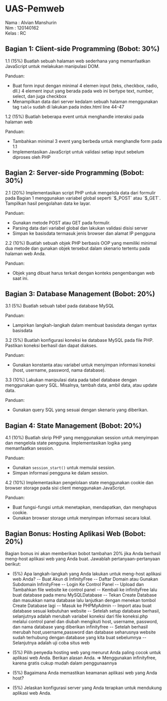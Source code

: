 # UAS-Pemweb
Nama  : Alvian Manshurin<br>
Nim   : 120140162<br>
Kelas : RC

<h2>Bagian 1: Client-side Programming (Bobot: 30%)</h2>
1.1 (15%) Buatlah sebuah halaman web sederhana yang memanfaatkan JavaScript untuk melakukan manipulasi DOM.

Panduan:
- Buat form input dengan minimal 4 elemen input (teks, checkbox, radio, dll.) 4 element input yang berada pada web ini bertype text, number, select, dan juga checkbox
- Menampilkan data dari server kedalam sebuah halaman menggunakan tag `table` sudah di lakukan pada index.html line 44-47<br>

1.2 (15%) Buatlah beberapa event untuk menghandle interaksi pada halaman web

Panduan:
- Tambahkan minimal 3 event yang berbeda untuk menghandle form pada 1.1
- Implementasikan JavaScript untuk validasi setiap input sebelum diproses oleh PHP

<h2>Bagian 2: Server-side Programming (Bobot: 30%)</h2>
2.1 (20%) Implementasikan script PHP untuk mengelola data dari formulir pada Bagian 1 menggunakan variabel global seperti `$_POST` atau `$_GET`. Tampilkan hasil pengolahan data ke layar.

Panduan:
- Gunakan metode POST atau GET pada formulir.
- Parsing data dari variabel global dan lakukan validasi disisi server
- Simpan ke basisdata termasuk jenis browser dan alamat IP pengguna<br>

2.2 (10%) Buatlah sebuah objek PHP berbasis OOP yang memiliki minimal dua metode dan gunakan objek tersebut dalam skenario tertentu pada halaman web Anda.

Panduan:
- Objek yang dibuat harus terkait dengan konteks pengembangan web saat ini.

<h2>Bagian 3: Database Management (Bobot: 20%)</h2>
3.1 (5%) Buatlah sebuah tabel pada database MySQL

Panduan:
- Lampirkan langkah-langkah dalam membuat basisdata dengan syntax basisdata<br>

3.2 (5%) Buatlah konfigurasi koneksi ke database MySQL pada file PHP. Pastikan koneksi berhasil dan dapat diakses.

Panduan:
- Gunakan konstanta atau variabel untuk menyimpan informasi koneksi (host, username, password, nama database).<br>

3.3 (10%) Lakukan manipulasi data pada tabel database dengan menggunakan query SQL. Misalnya, tambah data, ambil data, atau update data.

Panduan:
- Gunakan query SQL yang sesuai dengan skenario yang diberikan.

<h2>Bagian 4: State Management (Bobot: 20%)</h2>
4.1 (10%) Buatlah skrip PHP yang menggunakan session untuk menyimpan dan mengelola state pengguna. Implementasikan logika yang memanfaatkan session.

Panduan:
- Gunakan `session_start()` untuk memulai session.
- Simpan informasi pengguna ke dalam session.<br>

4.2 (10%) Implementasikan pengelolaan state menggunakan cookie dan browser storage pada sisi client menggunakan JavaScript.

Panduan:
- Buat fungsi-fungsi untuk menetapkan, mendapatkan, dan menghapus cookie.
- Gunakan browser storage untuk menyimpan informasi secara lokal.

<h2>Bagian Bonus: Hosting Aplikasi Web (Bobot: 20%)</h2>
Bagian bonus ini akan memberikan bobot tambahan 20% jika Anda berhasil meng-host aplikasi web yang Anda buat. Jawablah pertanyaan-pertanyaan berikut:

- (5%) Apa langkah-langkah yang Anda lakukan untuk meng-host aplikasi web Anda?
-- Buat Akun di InfinityFree
--  Daftar Domain atau Gunakan Subdomain InfinityFree
--  Login Ke Control Panel
--  Upload dan Tambahkan file website ke control panel
--  Kembali ke infinityFree lalu buat database pada menu MySQLDatabase
--  Tekan Create Database dan masukkan nama database lalu lanjutkan dengan menekan tombol Create Database lagi
--  Masuk ke PHPMyAdmin
--  Import atau buat database sesuai kebutuhan website
--  Setelah setup database berhasil, selanjutnya adalah merubah variabel koneksi dari file koneksi.php melalui control panel dan diubah mengikuti host, username, password, dan nama database yang diberikan infinityfree
--  Setelah berhasil merubah host,username,password dan database seharusnya website sudah terhubung dengan database yang kita buat sebelumnya
--  Selanjutnya adalah uji coba situs web

- (5%) Pilih penyedia hosting web yang menurut Anda paling cocok untuk aplikasi web Anda. Berikan alasan Anda. => Menggunakan infinityfree, karena gratis cukup mudah dalam penggunaannya
- (5%) Bagaimana Anda memastikan keamanan aplikasi web yang Anda host?
- (5%) Jelaskan konfigurasi server yang Anda terapkan untuk mendukung aplikasi web Anda.
